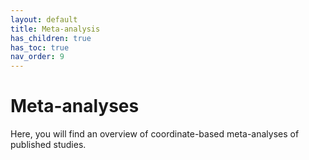 ```yaml
---
layout: default
title: Meta-analysis
has_children: true
has_toc: true
nav_order: 9
---
```

# Meta-analyses

Here, you will find an overview of coordinate-based meta-analyses of published studies.
